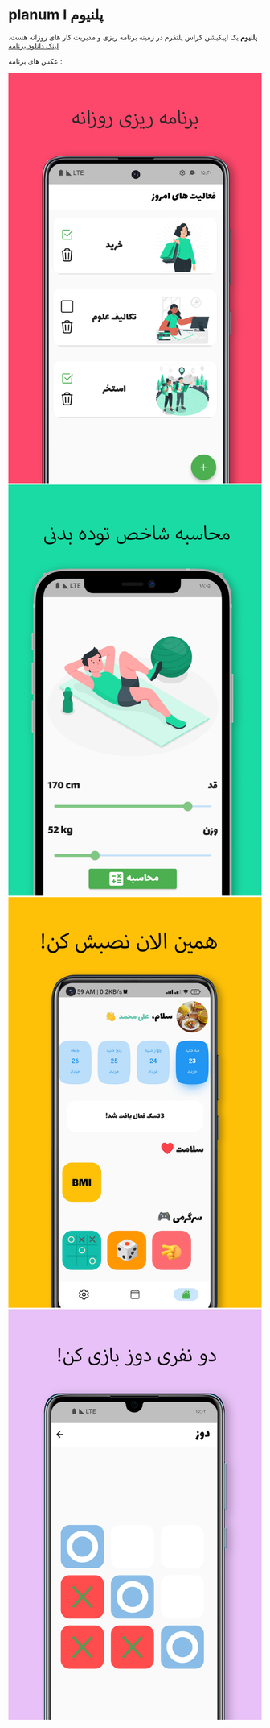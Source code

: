 # planum I پلنیوم

 **پلنیوم**  یک اپیکیشن کراس پلتفرم در زمینه برنامه ریزی و مدیریت کار های روزانه هست.
[لینک دانلود برنامه](https://github.com/Ali-Mohammad1386/planum/blob/master/app-release.apk)

عکس های برنامه :

![alt text](./ScreenShots/1.png)
![alt text](./ScreenShots/2.png)
![alt text](./ScreenShots/3.png)
![alt text](./ScreenShots/4.png)
